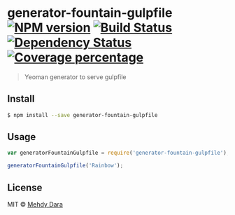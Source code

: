 # generator-fountain-gulpfile [![NPM version][npm-image]][npm-url] [![Build Status][travis-image]][travis-url] [![Dependency Status][daviddm-image]][daviddm-url] [![Coverage percentage][coveralls-image]][coveralls-url]
> Yeoman generator to serve gulpfile


## Install

```sh
$ npm install --save generator-fountain-gulpfile
```


## Usage

```js
var generatorFountainGulpfile = require('generator-fountain-gulpfile');

generatorFountainGulpfile('Rainbow');
```

## License

MIT © [Mehdy Dara](https://github.com/zckrs)


[npm-image]: https://badge.fury.io/js/generator-fountain-gulpfile.svg
[npm-url]: https://npmjs.org/package/generator-fountain-gulpfile
[travis-image]: https://travis-ci.org/fountainjs/generator-fountain-gulpfile.svg?branch=master
[travis-url]: https://travis-ci.org/fountainjs/generator-fountain-gulpfile
[daviddm-image]: https://david-dm.org/fountainjs/generator-fountain-gulpfile.svg?theme=shields.io
[daviddm-url]: https://david-dm.org/fountainjs/generator-fountain-gulpfile
[coveralls-image]: https://coveralls.io/repos/fountainjs/generator-fountain-gulpfile/badge.svg
[coveralls-url]: https://coveralls.io/r/fountainjs/generator-fountain-gulpfile
